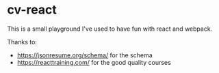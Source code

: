 # cv-react

This is a small playground I've used to have fun with react and webpack.

Thanks to:
- https://jsonresume.org/schema/ for the schema
- https://reacttraining.com/ for the good quality courses